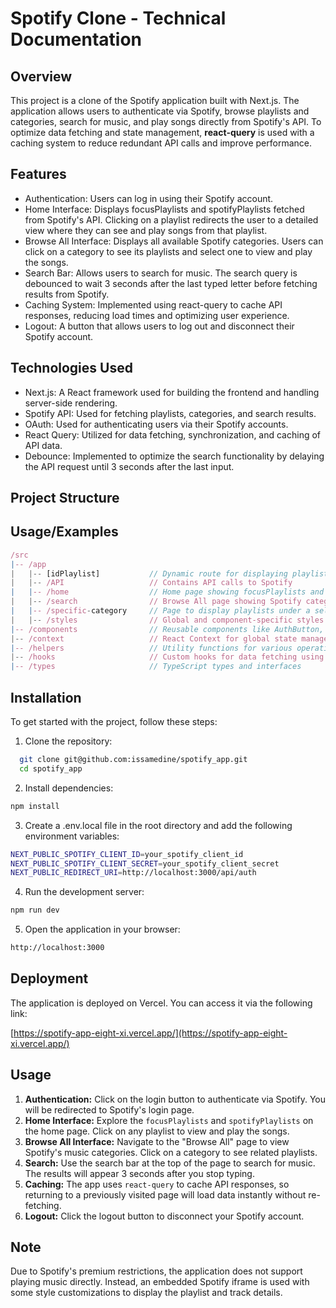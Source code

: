 
# Spotify Clone - Technical Documentation

## Overview
This project is a clone of the Spotify application built with Next.js. The application allows users to authenticate via Spotify, browse playlists and categories, search for music, and play songs directly from Spotify's API. To optimize data fetching and state management, **react-query** is used with a caching system to reduce redundant API calls and improve performance.


## Features

- Authentication: Users can log in using their Spotify account.
- Home Interface: Displays focusPlaylists and spotifyPlaylists fetched from Spotify's API. Clicking on a playlist redirects the user to a detailed view where they can see and play songs from that playlist.
- Browse All Interface: Displays all available Spotify categories. Users can click on a category to see its playlists and select one to view and play the songs.
- Search Bar: Allows users to search for music. The search query is debounced to wait 3 seconds after the last typed letter before fetching results from Spotify.
- Caching System: Implemented using react-query to cache API responses, reducing load times and optimizing user experience.
- Logout: A button that allows users to log out and disconnect their Spotify account.

## Technologies Used
- Next.js: A React framework used for building the frontend and handling server-side rendering.
- Spotify API: Used for fetching playlists, categories, and search results.
- OAuth: Used for authenticating users via their Spotify accounts.
- React Query: Utilized for data fetching, synchronization, and caching of API data.
- Debounce: Implemented to optimize the search functionality by delaying the API request until 3 seconds after the last input.

## Project Structure


## Usage/Examples

```javascript
/src
|-- /app
|   |-- [idPlaylist]           // Dynamic route for displaying playlist details and songs
|   |-- /API                   // Contains API calls to Spotify
|   |-- /home                  // Home page showing focusPlaylists and spotifyPlaylists
|   |-- /search                // Browse All page showing Spotify categories
|   |-- /specific-category     // Page to display playlists under a selected category
|   |-- /styles                // Global and component-specific styles
|-- /components                // Reusable components like AuthButton, Header, PlaylistCard
|-- /context                   // React Context for global state management
|-- /helpers                   // Utility functions for various operations
|-- /hooks                     // Custom hooks for data fetching using react-query
|-- /types                     // TypeScript types and interfaces

```

## Installation

To get started with the project, follow these steps:

1. Clone the repository:
```bash
  git clone git@github.com:issamedine/spotify_app.git
  cd spotify_app
```
2. Install dependencies:

```bash
npm install
```
3. Create a .env.local file in the root directory and add the following environment variables:


```bash
NEXT_PUBLIC_SPOTIFY_CLIENT_ID=your_spotify_client_id
NEXT_PUBLIC_SPOTIFY_CLIENT_SECRET=your_spotify_client_secret
NEXT_PUBLIC_REDIRECT_URI=http://localhost:3000/api/auth
```


4. Run the development server:

```bash
npm run dev
```

5. Open the application in your browser:
```bash
http://localhost:3000
```
 

## Deployment

The application is deployed on Vercel. You can access it via the following link:

[https://spotify-app-eight-xi.vercel.app/](https://spotify-app-eight-xi.vercel.app/)
## Usage

1. **Authentication:** Click on the login button to authenticate via Spotify. You will be redirected to Spotify's login page.
2. **Home Interface:** Explore the `focusPlaylists` and `spotifyPlaylists` on the home page. Click on any playlist to view and play the songs.
3. **Browse All Interface:** Navigate to the "Browse All" page to view Spotify's music categories. Click on a category to see related playlists.
4. **Search:** Use the search bar at the top of the page to search for music. The results will appear 3 seconds after you stop typing.
5. **Caching:** The app uses `react-query` to cache API responses, so returning to a previously visited page will load data instantly without re-fetching.
6. **Logout:** Click the logout button to disconnect your Spotify account.

## Note

Due to Spotify's premium restrictions, the application does not support playing music directly. Instead, an embedded Spotify iframe is used with some style customizations to display the playlist and track details.